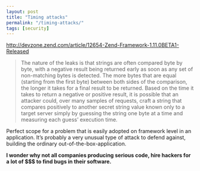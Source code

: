 ```yaml
---
layout: post
title: "Timing attacks"
permalink: "/timing-attacks/"
tags: [security]
---
```


<a href="http://devzone.zend.com/article/12654-Zend-Framework-1.11.0BETA1-Released">http://devzone.zend.com/article/12654-Zend-Framework-1.11.0BETA1-Released</a>
<blockquote class="posterous_medium_quote">The nature of the leaks is that strings are often compared byte by byte, with a negative result being returned early as soon as any set of non-matching bytes is detected. The more bytes that are equal (starting from the first byte) between both sides of the comparison, the longer it takes for a final result to be returned. Based on the time it takes to return a negative or positive result, it is possible that an attacker could, over many samples of requests, craft a string that compares positively to another secret string value known only to a target server simply by guessing the string one byte at a time and measuring each guess’ execution time.</blockquote>
Perfect scope for a problem that is easily adopted on framework level in an application. It’s probably a very unusual type of attack to defend against, building the ordinary out-of-the-box-application.

<strong>I wonder why not all companies producing serious code, hire hackers for a lot of $$$ to find bugs in their software.</strong>
